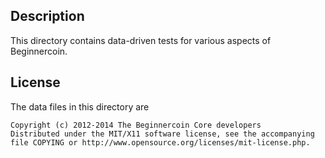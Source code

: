 Description
------------

This directory contains data-driven tests for various aspects of Beginnercoin.

License
--------

The data files in this directory are

    Copyright (c) 2012-2014 The Beginnercoin Core developers
    Distributed under the MIT/X11 software license, see the accompanying
    file COPYING or http://www.opensource.org/licenses/mit-license.php.

